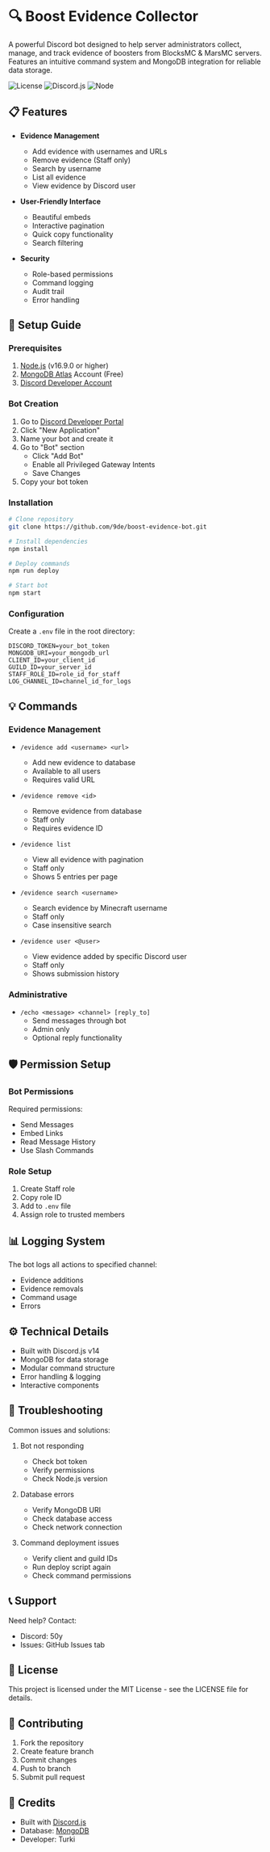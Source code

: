 # 🔍 Boost Evidence Collector

A powerful Discord bot designed to help server administrators collect, manage, and track evidence of boosters from BlocksMC & MarsMC servers. Features an intuitive command system and MongoDB integration for reliable data storage.

![License](https://img.shields.io/badge/license-MIT-blue.svg)
![Discord.js](https://img.shields.io/badge/discord.js-v14-blue.svg)
![Node](https://img.shields.io/badge/node-v16.9.0+-green.svg)

## 📋 Features

- **Evidence Management**
  - Add evidence with usernames and URLs
  - Remove evidence (Staff only)
  - Search by username
  - List all evidence
  - View evidence by Discord user
  
- **User-Friendly Interface**
  - Beautiful embeds
  - Interactive pagination
  - Quick copy functionality
  - Search filtering
  
- **Security**
  - Role-based permissions
  - Command logging
  - Audit trail
  - Error handling

## 🚀 Setup Guide

### Prerequisites
1. [Node.js](https://nodejs.org/) (v16.9.0 or higher)
2. [MongoDB Atlas](https://www.mongodb.com/atlas/database) Account (Free)
3. [Discord Developer Account](https://discord.com/developers/applications)

### Bot Creation
1. Go to [Discord Developer Portal](https://discord.com/developers/applications)
2. Click "New Application"
3. Name your bot and create it
4. Go to "Bot" section
   - Click "Add Bot"
   - Enable all Privileged Gateway Intents
   - Save Changes
5. Copy your bot token

### Installation
```bash
# Clone repository
git clone https://github.com/9de/boost-evidence-bot.git

# Install dependencies
npm install

# Deploy commands
npm run deploy

# Start bot
npm start
```

### Configuration
Create a `.env` file in the root directory:
```env
DISCORD_TOKEN=your_bot_token
MONGODB_URI=your_mongodb_url
CLIENT_ID=your_client_id
GUILD_ID=your_server_id
STAFF_ROLE_ID=role_id_for_staff
LOG_CHANNEL_ID=channel_id_for_logs
```

## 💡 Commands

### Evidence Management
- `/evidence add <username> <url>`
  - Add new evidence to database
  - Available to all users
  - Requires valid URL

- `/evidence remove <id>`
  - Remove evidence from database
  - Staff only
  - Requires evidence ID

- `/evidence list`
  - View all evidence with pagination
  - Staff only
  - Shows 5 entries per page

- `/evidence search <username>`
  - Search evidence by Minecraft username
  - Staff only
  - Case insensitive search

- `/evidence user <@user>`
  - View evidence added by specific Discord user
  - Staff only
  - Shows submission history

### Administrative
- `/echo <message> <channel> [reply_to]`
  - Send messages through bot
  - Admin only
  - Optional reply functionality

## 🛡️ Permission Setup

### Bot Permissions
Required permissions:
- Send Messages
- Embed Links
- Read Message History
- Use Slash Commands

### Role Setup
1. Create Staff role
2. Copy role ID
3. Add to `.env` file
4. Assign role to trusted members

## 📊 Logging System

The bot logs all actions to specified channel:
- Evidence additions
- Evidence removals
- Command usage
- Errors

## ⚙️ Technical Details

- Built with Discord.js v14
- MongoDB for data storage
- Modular command structure
- Error handling & logging
- Interactive components

## 🐛 Troubleshooting

Common issues and solutions:
1. Bot not responding
   - Check bot token
   - Verify permissions
   - Check Node.js version

2. Database errors
   - Verify MongoDB URI
   - Check database access
   - Check network connection

3. Command deployment issues
   - Verify client and guild IDs
   - Run deploy script again
   - Check command permissions

## 📞 Support

Need help? Contact:
- Discord: 50y
- Issues: GitHub Issues tab

## 📜 License

This project is licensed under the MIT License - see the LICENSE file for details.

## 🤝 Contributing

1. Fork the repository
2. Create feature branch
3. Commit changes
4. Push to branch
5. Submit pull request

## 🙏 Credits

- Built with [Discord.js](https://discord.js.org/)
- Database: [MongoDB](https://www.mongodb.com/)
- Developer: Turki
